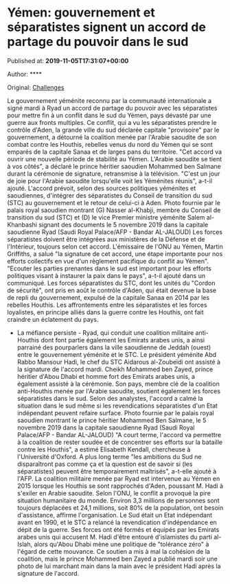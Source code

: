 
# Yémen: gouvernement et séparatistes signent un accord de partage du pouvoir dans le sud

Published at: **2019-11-05T17:31:07+00:00**

Author: ****

Original: [Challenges](https://www.challenges.fr/monde/yemen-gouvernement-et-separatistes-signent-un-accord-de-partage-du-pouvoir-dans-le-sud_683284)

Le gouvernement yéménite reconnu par la communauté internationale a signé mardi à Ryad un accord de partage du pouvoir avec les séparatistes pour mettre fin à un conflit dans le sud du Yémen, pays dévasté par une guerre aux fronts multiples.
Ce conflit, qui a vu les séparatistes prendre le contrôle d'Aden, la grande ville du sud déclarée capitale "provisoire" par le gouvernement, a détourné la coalition menée par l'Arabie saoudite de son combat contre les Houthis, rebelles venus du nord du Yémen qui se sont emparés de la capitale Sanaa et de larges pans du territoire.
"Cet accord va ouvrir une nouvelle période de stabilité au Yémen. L'Arabie saoudite se tient à vos côtés", a déclaré le prince héritier saoudien Mohammed ben Salmane durant la cérémonie de signature, retransmise à la télévision.
"C'est un jour de joie pour l'Arabie saoudite lorsqu'elle voit les Yéménites réunis", a-t-il ajouté.
L'accord prévoit, selon des sources politiques yéménites et saoudiennes, d'intégrer des séparatistes du Conseil de transition du sud (STC) au gouvernement et le retour de celui-ci à Aden.
Photo fournie par le palais royal saoudien montrant (G) Nasser al-Khabji, membre du Conseil de transition du sud (STC) et (D) le vice Premier ministre yéménite Salem al-Khanbashi signant des documents le 5 novembre 2019 dans la capitale saoudienne Ryad (Saudi Royal Palace/AFP - Bandar AL-JALOUD)
Les forces séparatistes doivent être intégrées aux ministères de la Défense et de l'Intérieur, toujours selon cet accord.
L'émissaire de l'ONU au Yémen, Martin Griffiths, a salué "la signature de cet accord, une étape importante pour nos efforts collectifs en vue d'un règlement pacifique du conflit au Yémen".
"Ecouter les parties prenantes dans le sud est important pour les efforts politiques visant à instaurer la paix dans le pays", a-t-il ajouté dans un communiqué.
Les forces séparatistes du STC, dont les unités du "Cordon de sécurité", ont pris en août le contrôle d'Aden, qui était devenue la base de repli du gouvernement, expulsé de la capitale Sanaa en 2014 par les rebelles Houthis.
Les affrontements entre les séparatistes et les forces loyalistes, en principe alliés dans la guerre contre les Houthis, ont fait craindre un éclatement du pays.
- La méfiance persiste -
Ryad, qui conduit une coalition militaire anti-Houthis dont font partie également les Emirats arabes unis, a ainsi parrainé des pourparlers dans la ville saoudienne de Jeddah (ouest) entre le gouvernement yéménite et le STC.
Le président yéménite Abd Rabbo Mansour Hadi, le chef du STC Aidarous al-Zoubeïdi ont assisté à la signature de l'accord mardi.
Cheikh Mohammed ben Zayed, prince héritier d'Abou Dhabi et homme fort des Emirats arabes unis, a également assisté à la cérémonie.
Son pays, membre clé de la coalition anti-Houthis menée par l'Arabie saoudite, soutient également les forces séparatistes dans le sud.
Selon des analystes, l'accord a calmé la situation dans le sud même si les revendications séparatistes d'un Etat indépendant peuvent refaire surface.
Photo fournie par le palais royal saoudien montrant le prince héritier Mohammed Ben Salmane, le 5 novembre 2019 dans la capitale saoudienne Ryad (Saudi Royal Palace/AFP - Bandar AL-JALOUD)
"A court terme, l'accord va permettre à la coalition de rester soudée et de concentrer ses efforts sur la bataille contre les Houthis", a estimé Elisabeth Kendall, chercheuse à l'Université d'Oxford.
A plus long terme "les ambitions du Sud ne disparaîtront pas comme ça et la question est de savoir si (les séparatistes) peuvent être temporairement maîtrisés", a-t-elle ajouté à l'AFP.
La coalition militaire menée par Ryad est intervenue au Yémen en 2015 lorsque les Houthis se sont rapprochés d'Aden, poussant M. Hadi à s'exiler en Arabie saoudite.
Selon l'ONU, le conflit a provoqué la pire situation humanitaire du monde. Environ 3,3 millions de personnes sont toujours déplacées et 24,1 millions, soit 80% de la population, ont besoin d'assistance, affirme l'organisation.
Le Sud était un Etat indépendant avant en 1990, et le STC a relancé la revendication d'indépendance en dépit de la guerre.
Ses forces ont été formés et équipés par les Emirats arabes unis qui accusent M. Hadi d'être entouré d'islamistes du parti al-Islah, alors qu'Abou Dhabi mène une politique de "tolérance zéro" à l'égard de cette mouvance.
Ce soutien a mis à mal la cohésion de la coalition, mais le prince Mohammed ben Zayed a publié mardi soir une photo de lui marchant main dans la main avec le président Hadi après la signature de l'accord.
